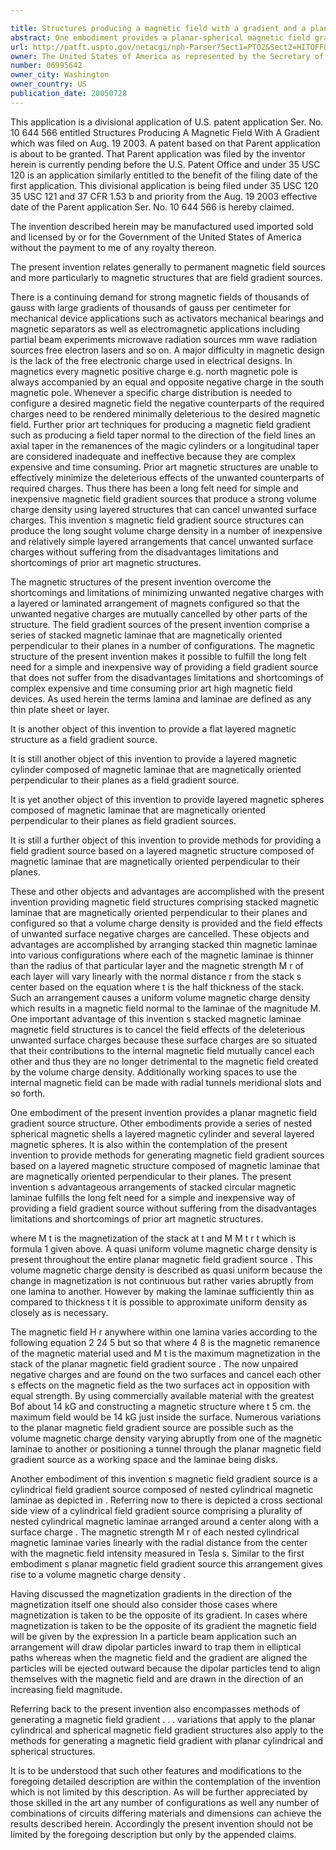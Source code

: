 ```yaml
---

title: Structures producing a magnetic field with a gradient and a planar-spherical magnetic field source
abstract: One embodiment provides a planar-spherical magnetic field gradient source structure.
url: http://patft.uspto.gov/netacgi/nph-Parser?Sect1=PTO2&Sect2=HITOFF&p=1&u=%2Fnetahtml%2FPTO%2Fsearch-adv.htm&r=1&f=G&l=50&d=PALL&S1=06995642&OS=06995642&RS=06995642
owner: The United States of America as represented by the Secretary of the Army
number: 06995642
owner_city: Washington
owner_country: US
publication_date: 20050728
---
```

This application is a divisional application of U.S. patent application Ser. No. 10 644 566 entitled Structures Producing A Magnetic Field With A Gradient which was filed on Aug. 19 2003. A patent based on that Parent application is about to be granted. That Parent application was filed by the inventor herein is currently pending before the U.S. Patent Office and under 35 USC 120 is an application similarly entitled to the benefit of the filing date of the first application. This divisional application is being filed under 35 USC 120 35 USC 121 and 37 CFR 1.53 b and priority from the Aug. 19 2003 effective date of the Parent application Ser. No. 10 644 566 is hereby claimed.

The invention described herein may be manufactured used imported sold and licensed by or for the Government of the United States of America without the payment to me of any royalty thereon.

The present invention relates generally to permanent magnetic field sources and more particularly to magnetic structures that are field gradient sources.

There is a continuing demand for strong magnetic fields of thousands of gauss with large gradients of thousands of gauss per centimeter for mechanical device applications such as activators mechanical bearings and magnetic separators as well as electromagnetic applications including partial beam experiments microwave radiation sources mm wave radiation sources free electron lasers and so on. A major difficulty in magnetic design is the lack of the free electronic charge used in electrical designs. In magnetics every magnetic positive charge e.g. north magnetic pole is always accompanied by an equal and opposite negative charge in the south magnetic pole. Whenever a specific charge distribution is needed to configure a desired magnetic field the negative counterparts of the required charges need to be rendered minimally deleterious to the desired magnetic field. Further prior art techniques for producing a magnetic field gradient such as producing a field taper normal to the direction of the field lines an axial taper in the remanences of the magic cylinders or a longitudinal taper are considered inadequate and ineffective because they are complex expensive and time consuming. Prior art magnetic structures are unable to effectively minimize the deleterious effects of the unwanted counterparts of required charges. Thus there has been a long felt need for simple and inexpensive magnetic field gradient sources that produce a strong volume charge density using layered structures that can cancel unwanted surface charges. This invention s magnetic field gradient source structures can produce the long sought volume charge density in a number of inexpensive and relatively simple layered arrangements that cancel unwanted surface charges without suffering from the disadvantages limitations and shortcomings of prior art magnetic structures.

The magnetic structures of the present invention overcome the shortcomings and limitations of minimizing unwanted negative charges with a layered or laminated arrangement of magnets configured so that the unwanted negative charges are mutually cancelled by other parts of the structure. The field gradient sources of the present invention comprise a series of stacked magnetic laminae that are magnetically oriented perpendicular to their planes in a number of configurations. The magnetic structure of the present invention makes it possible to fulfill the long felt need for a simple and inexpensive way of providing a field gradient source that does not suffer from the disadvantages limitations and shortcomings of complex expensive and time consuming prior art high magnetic field devices. As used herein the terms lamina and laminae are defined as any thin plate sheet or layer.

It is another object of this invention to provide a flat layered magnetic structure as a field gradient source.

It is still another object of this invention to provide a layered magnetic cylinder composed of magnetic laminae that are magnetically oriented perpendicular to their planes as a field gradient source.

It is yet another object of this invention to provide layered magnetic spheres composed of magnetic laminae that are magnetically oriented perpendicular to their planes as field gradient sources.

It is still a further object of this invention to provide methods for providing a field gradient source based on a layered magnetic structure composed of magnetic laminae that are magnetically oriented perpendicular to their planes.

These and other objects and advantages are accomplished with the present invention providing magnetic field structures comprising stacked magnetic laminae that are magnetically oriented perpendicular to their planes and configured so that a volume charge density is provided and the field effects of unwanted surface negative charges are cancelled. These objects and advantages are accomplished by arranging stacked thin magnetic laminae into various configurations where each of the magnetic laminae is thinner than the radius of that particular layer and the magnetic strength M r of each layer will vary linearly with the normal distance r from the stack s center based on the equation where t is the half thickness of the stack. Such an arrangement causes a uniform volume magnetic charge density which results in a magnetic field normal to the laminae of the magnitude M. One important advantage of this invention s stacked magnetic laminae magnetic field structures is to cancel the field effects of the deleterious unwanted surface charges because these surface charges are so situated that their contributions to the internal magnetic field mutually cancel each other and thus they are no longer detrimental to the magnetic field created by the volume charge density. Additionally working spaces to use the internal magnetic field can be made with radial tunnels meridional slots and so forth.

One embodiment of the present invention provides a planar magnetic field gradient source structure. Other embodiments provide a series of nested spherical magnetic shells a layered magnetic cylinder and several layered magnetic spheres. It is also within the contemplation of the present invention to provide methods for generating magnetic field gradient sources based on a layered magnetic structure composed of magnetic laminae that are magnetically oriented perpendicular to their planes. The present invention s advantageous arrangements of stacked circular magnetic laminae fulfills the long felt need for a simple and inexpensive way of providing a field gradient source without suffering from the disadvantages limitations and shortcomings of prior art magnetic structures.

where M t is the magnetization of the stack at t and M M t r t which is formula 1 given above. A quasi uniform volume magnetic charge density is present throughout the entire planar magnetic field gradient source . This volume magnetic charge density is described as quasi uniform because the change in magnetization is not continuous but rather varies abruptly from one lamina to another. However by making the laminae sufficiently thin as compared to thickness t it is possible to approximate uniform density as closely as is necessary.

The magnetic field H r anywhere within one lamina varies according to the following equation 2 24 5 but so that where 4 8 is the magnetic remanence of the magnetic material used and M t is the maximum magnetization in the stack of the planar magnetic field gradient source . The now unpaired negative charges and are found on the two surfaces and cancel each other s effects on the magnetic field as the two surfaces act in opposition with equal strength. By using commercially available material with the greatest Bof about 14 kG and constructing a magnetic structure where t 5 cm. the maximum field would be 14 kG just inside the surface. Numerous variations to the planar magnetic field gradient source are possible such as the volume magnetic charge density varying abruptly from one of the magnetic laminae to another or positioning a tunnel through the planar magnetic field gradient source as a working space and the laminae being disks.

Another embodiment of this invention s magnetic field gradient source is a cylindrical field gradient source composed of nested cylindrical magnetic laminae as depicted in . Referring now to there is depicted a cross sectional side view of a cylindrical field gradient source comprising a plurality of nested cylindrical magnetic laminae arranged around a center along with a surface charge . The magnetic strength M r of each nested cylindrical magnetic laminae varies linearly with the radial distance from the center with the magnetic field intensity measured in Tesla s. Similar to the first embodiment s planar magnetic field gradient source this arrangement gives rise to a volume magnetic charge density .

Having discussed the magnetization gradients in the direction of the magnetization itself one should also consider those cases where magnetization is taken to be the opposite of its gradient. In cases where magnetization is taken to be the opposite of its gradient the magnetic field will be given by the expression In a particle beam application such an arrangement will draw dipolar particles inward to trap them in elliptical paths whereas when the magnetic field and the gradient are aligned the particles will be ejected outward because the dipolar particles tend to align themselves with the magnetic field and are drawn in the direction of an increasing field magnitude.

Referring back to the present invention also encompasses methods of generating a magnetic field gradient . . . variations that apply to the planar cylindrical and spherical magnetic field gradient structures also apply to the methods for generating a magnetic field gradient with planar cylindrical and spherical structures.

It is to be understood that such other features and modifications to the foregoing detailed description are within the contemplation of the invention which is not limited by this description. As will be further appreciated by those skilled in the art any number of configurations as well any number of combinations of circuits differing materials and dimensions can achieve the results described herein. Accordingly the present invention should not be limited by the foregoing description but only by the appended claims.

